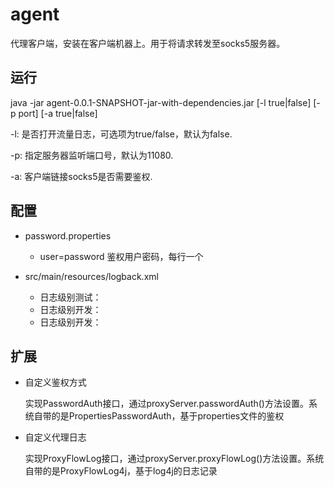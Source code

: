 # agent

代理客户端，安装在客户端机器上。用于将请求转发至socks5服务器。

## 运行

java -jar agent-0.0.1-SNAPSHOT-jar-with-dependencies.jar [-l true|false] [-p port] [-a true|false]

-l: 是否打开流量日志，可选项为true/false，默认为false.

-p: 指定服务器监听端口号，默认为11080.

-a: 客户端链接socks5是否需要鉴权.

## 配置

- password.properties
    - user=password 鉴权用户密码，每行一个

- src/main/resources/logback.xml
    - 日志级别测试：<root level="info">
    - 日志级别开发：<root level="debug">
    - 日志级别开发：<root level="trace">

## 扩展

- 自定义鉴权方式

  实现PasswordAuth接口，通过proxyServer.passwordAuth()方法设置。系统自带的是PropertiesPasswordAuth，基于properties文件的鉴权

- 自定义代理日志

  实现ProxyFlowLog接口，通过proxyServer.proxyFlowLog()方法设置。系统自带的是ProxyFlowLog4j，基于log4j的日志记录
